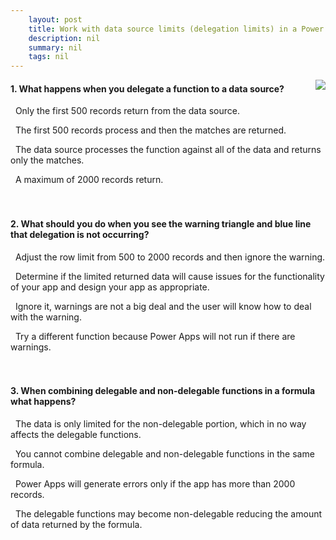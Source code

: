 ```yaml
---
    layout: post
    title: Work with data source limits (delegation limits) in a Power Apps canvas app  
    description: nil
    summary: nil
    tags: nil
---
```



 <a target="_blank" href="https://docs.microsoft.com/en-us/learn/modules/work-with-data-source-limits-powerapps-canvas-app/4-knowledge-check/"><i class="fas fa-external-link-alt"></i> </a>
 <img align="right" src="https://docs.microsoft.com/en-us/learn/achievements/data-source-limits.svg">
####  1. What happens when you delegate a function to a data source?


<i class='far fa-square'></i> &nbsp;&nbsp;Only the first 500 records return from the data source.

<i class='far fa-square'></i> &nbsp;&nbsp;The first 500 records process and then the matches are returned.

<i class='fas fa-check-square' style='color: Dodgerblue;'></i> &nbsp;&nbsp;The data source processes the function against all of the data and returns only the matches.

<i class='far fa-square'></i> &nbsp;&nbsp;A maximum of 2000 records return.
<br />
<br />
<br />

####  2. What should you do when you see the warning triangle and blue line that delegation is not occurring?


<i class='far fa-square'></i> &nbsp;&nbsp;Adjust the row limit from 500 to 2000 records and then ignore the warning.

<i class='fas fa-check-square' style='color: Dodgerblue;'></i> &nbsp;&nbsp;Determine if the limited returned data will cause issues for the functionality of your app and design your app as appropriate.

<i class='far fa-square'></i> &nbsp;&nbsp;Ignore it, warnings are not a big deal and the user will know how to deal with the warning.

<i class='far fa-square'></i> &nbsp;&nbsp;Try a different function because Power Apps will not run if there are warnings.
<br />
<br />
<br />

####  3. When combining delegable and non-delegable functions in a formula what happens?


<i class='far fa-square'></i> &nbsp;&nbsp;The data is only limited for the non-delegable portion, which in no way affects the delegable functions.

<i class='far fa-square'></i> &nbsp;&nbsp;You cannot combine delegable and non-delegable functions in the same formula.

<i class='far fa-square'></i> &nbsp;&nbsp;Power Apps will generate errors only if the app has more than 2000 records.

<i class='fas fa-check-square' style='color: Dodgerblue;'></i> &nbsp;&nbsp;The delegable functions may become non-delegable reducing the amount of data returned by the formula.
<br />
<br />
<br />
